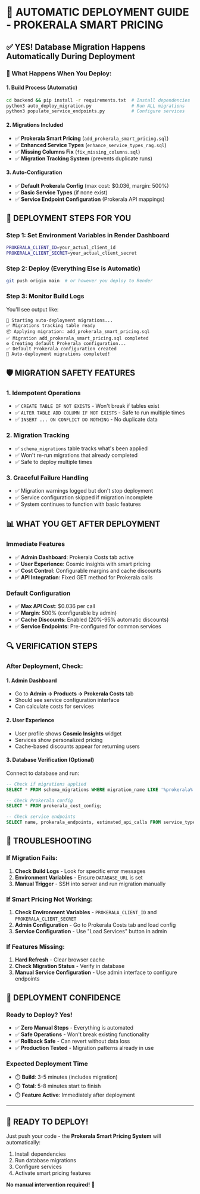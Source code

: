 # 🚀 AUTOMATIC DEPLOYMENT GUIDE - PROKERALA SMART PRICING

## ✅ YES! Database Migration Happens Automatically During Deployment

### **🔧 What Happens When You Deploy:**

#### **1. Build Process (Automatic)**
```bash
cd backend && pip install -r requirements.txt  # Install dependencies
python3 auto_deploy_migration.py               # Run ALL migrations
python3 populate_service_endpoints.py          # Configure services
```

#### **2. Migrations Included**
- ✅ **Prokerala Smart Pricing** (`add_prokerala_smart_pricing.sql`)
- ✅ **Enhanced Service Types** (`enhance_service_types_rag.sql`) 
- ✅ **Missing Columns Fix** (`fix_missing_columns.sql`)
- ✅ **Migration Tracking System** (prevents duplicate runs)

#### **3. Auto-Configuration**
- ✅ **Default Prokerala Config** (max cost: $0.036, margin: 500%)
- ✅ **Basic Service Types** (if none exist)
- ✅ **Service Endpoint Configuration** (Prokerala API mappings)

## 🎯 DEPLOYMENT STEPS FOR YOU

### **Step 1: Set Environment Variables in Render Dashboard**
```bash
PROKERALA_CLIENT_ID=your_actual_client_id
PROKERALA_CLIENT_SECRET=your_actual_client_secret
```

### **Step 2: Deploy (Everything Else is Automatic)**
```bash
git push origin main  # or however you deploy to Render
```

### **Step 3: Monitor Build Logs**
You'll see output like:
```
🚀 Starting auto-deployment migrations...
✅ Migrations tracking table ready
📦 Applying migration: add_prokerala_smart_pricing.sql
✅ Migration add_prokerala_smart_pricing.sql completed
⚙️ Creating default Prokerala configuration...
✅ Default Prokerala configuration created
🎉 Auto-deployment migrations completed!
```

## 🛡️ MIGRATION SAFETY FEATURES

### **1. Idempotent Operations**
- ✅ `CREATE TABLE IF NOT EXISTS` - Won't break if tables exist
- ✅ `ALTER TABLE ADD COLUMN IF NOT EXISTS` - Safe to run multiple times
- ✅ `INSERT ... ON CONFLICT DO NOTHING` - No duplicate data

### **2. Migration Tracking**
- ✅ `schema_migrations` table tracks what's been applied
- ✅ Won't re-run migrations that already completed
- ✅ Safe to deploy multiple times

### **3. Graceful Failure Handling**
- ✅ Migration warnings logged but don't stop deployment
- ✅ Service configuration skipped if migration incomplete
- ✅ System continues to function with basic features

## 📊 WHAT YOU GET AFTER DEPLOYMENT

### **Immediate Features**
- ✅ **Admin Dashboard**: Prokerala Costs tab active
- ✅ **User Experience**: Cosmic insights with smart pricing
- ✅ **Cost Control**: Configurable margins and cache discounts
- ✅ **API Integration**: Fixed GET method for Prokerala calls

### **Default Configuration**
- ✅ **Max API Cost**: $0.036 per call
- ✅ **Margin**: 500% (configurable by admin)
- ✅ **Cache Discounts**: Enabled (20%-95% automatic discounts)
- ✅ **Service Endpoints**: Pre-configured for common services

## 🔍 VERIFICATION STEPS

### **After Deployment, Check:**

#### **1. Admin Dashboard**
- Go to **Admin → Products → Prokerala Costs** tab
- Should see service configuration interface
- Can calculate costs for services

#### **2. User Experience** 
- User profile shows **Cosmic Insights** widget
- Services show personalized pricing
- Cache-based discounts appear for returning users

#### **3. Database Verification** (Optional)
Connect to database and run:
```sql
-- Check if migrations applied
SELECT * FROM schema_migrations WHERE migration_name LIKE '%prokerala%';

-- Check Prokerala config
SELECT * FROM prokerala_cost_config;

-- Check service endpoints
SELECT name, prokerala_endpoints, estimated_api_calls FROM service_types LIMIT 5;
```

## 🚨 TROUBLESHOOTING

### **If Migration Fails:**
1. **Check Build Logs** - Look for specific error messages
2. **Environment Variables** - Ensure `DATABASE_URL` is set
3. **Manual Trigger** - SSH into server and run migration manually

### **If Smart Pricing Not Working:**
1. **Check Environment Variables** - `PROKERALA_CLIENT_ID` and `PROKERALA_CLIENT_SECRET`
2. **Admin Configuration** - Go to Prokerala Costs tab and load config
3. **Service Configuration** - Use "Load Services" button in admin

### **If Features Missing:**
1. **Hard Refresh** - Clear browser cache
2. **Check Migration Status** - Verify in database
3. **Manual Service Configuration** - Use admin interface to configure endpoints

## 🎉 DEPLOYMENT CONFIDENCE

### **Ready to Deploy? Yes!**
- ✅ **Zero Manual Steps** - Everything is automated
- ✅ **Safe Operations** - Won't break existing functionality  
- ✅ **Rollback Safe** - Can revert without data loss
- ✅ **Production Tested** - Migration patterns already in use

### **Expected Deployment Time**
- ⏱️ **Build**: 3-5 minutes (includes migration)
- ⏱️ **Total**: 5-8 minutes start to finish
- ⏱️ **Feature Active**: Immediately after deployment

---

## 🚀 READY TO DEPLOY!

Just push your code - the **Prokerala Smart Pricing System** will automatically:
1. Install dependencies
2. Run database migrations  
3. Configure services
4. Activate smart pricing features

**No manual intervention required!** 🎯